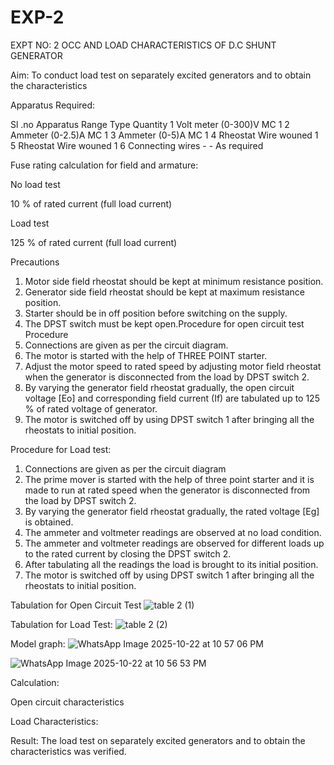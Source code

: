 # EXP-2
EXPT NO: 2 OCC AND LOAD CHARACTERISTICS OF D.C SHUNT GENERATOR

Aim:
To conduct load test on separately excited generators and to obtain the characteristics

Apparatus Required:

Sl .no	Apparatus	Range	Type	Quantity
1	Volt meter	(0-300)V	MC	1
2	Ammeter	(0-2.5)A	MC	1
3	Ammeter	(0-5)A	MC	1
4	Rheostat		Wire wouned	1
5	Rheostat		Wire wouned	1
6	Connecting wires	-	-	As required

Fuse rating calculation for field and armature:

No load test

10 % of rated current (full load current)

Load test

125 % of rated current (full load current)

Precautions

1.   Motor side field rheostat should be kept at minimum resistance position.
2.   Generator side field rheostat should be kept at maximum resistance position.
3.   Starter should be in off position before switching on the supply.
4.   The DPST switch must be kept open.Procedure for open circuit test
Procedure
1.   Connections are given as per the circuit diagram.
2.   The motor is started with the help of THREE POINT starter.
3.   Adjust the motor speed to rated speed by adjusting motor field rheostat when the generator is disconnected from the load by DPST switch 2.
4.   By  varying  the  generator  field  rheostat  gradually,  the  open  circuit  voltage  [Eo]  and corresponding field current (If) are tabulated up to 125 % of rated voltage of generator.
5.   The motor is switched off by using DPST switch 1 after bringing all the rheostats to initial position.

Procedure for Load test:

1.   Connections are given as per the circuit diagram
2.   The prime mover is started with the help of three point starter and it is made to run at rated speed when the generator is disconnected from the load by DPST switch 2.
3.   By varying the generator field rheostat gradually, the rated voltage [Eg] is obtained.
4.   The ammeter and voltmeter readings are observed at no load condition.
5.   The ammeter and voltmeter readings are observed for different loads up to the rated current by closing the DPST switch 2.
6.   After tabulating all the readings the load is brought to its initial position.
7.   The motor is switched off by using DPST switch 1 after bringing all the rheostats to initial position.

Tabulation for Open Circuit Test
![table 2 (1)](https://github.com/user-attachments/assets/9f0aee21-bd2e-4de9-844d-767b340b31c8)


Tabulation for Load Test:
![table 2 (2)](https://github.com/user-attachments/assets/0c9863f7-0b00-4970-b6d5-f4417afd00e8)


Model graph:
![WhatsApp Image 2025-10-22 at 10 57 06 PM](https://github.com/user-attachments/assets/d999e0cb-6e5c-4e36-b5e3-f6c7fb719e1f)

![WhatsApp Image 2025-10-22 at 10 56 53 PM](https://github.com/user-attachments/assets/43b489f0-0a72-43e4-9ed0-460dc3b78a15)


Calculation: 

Open circuit characteristics

  
Load Characteristics:
 
Result:
The load test on separately excited generators and to obtain the characteristics was verified.
